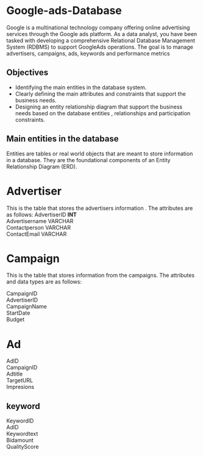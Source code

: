 # Google-ads-Database
Google is a multinational technology company offering online advertising services through the Google ads platform. As a data analyst, you have been tasked with developing a comprehensive Relational Database Management System (RDBMS) to support GoogleAds operations. The goal is to manage advertisers, campaigns, ads, keywords and performance metrics 

## Objectives 
* Identifying the main entities in the database system.
* Clearly defining the main attributes and constraints that support the business needs.
* Designing an entity relationship diagram that support the business needs based on the database entities , relationships and participation constraints. 



## Main entities in the database 
Entities are tables or real world objects that are meant to store information in a database. They are the foundational components of an Entity Relationship Diagram (ERD).

# Advertiser
This is the table that stores the advertisers information . The attributes are as follows:
AdvertiserID **INT** <BR>
Advertisername VARCHAR <BR>
Contactperson VARCHAR <BR>
ContactEmail VARCHAR <BR>


# Campaign
This is the table that stores information from the campaigns. The attributes and data types are as follows: 

CampaignID<br>
AdvertiserID<br>
CampaignName<br>
StartDate<br>
Budget<br>

# Ad

AdID <br>
CampaignID <br>
Adtitle <br>
TargetURL <br>
Impresions <br>

## keyword
KeywordID <BR>
AdID <BR>
Keywordtext <br>
Bidamount<br>
QualityScore <br> 

